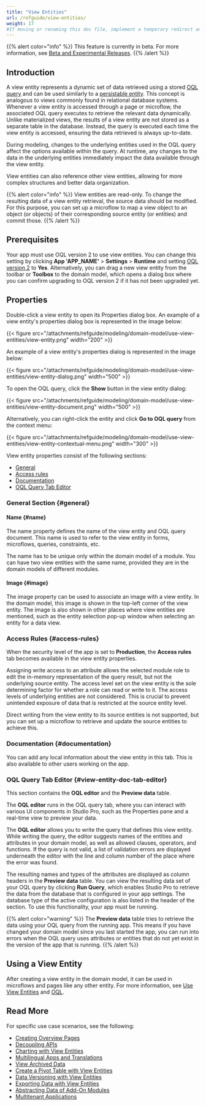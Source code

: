 ```yaml
---
title: "View Entities"
url: /refguide/view-entities/
weight: 17
#If moving or renaming this doc file, implement a temporary redirect and let the respective team know they should update the URL in the product. See Mapping to Products for more details.
---
```


{{% alert color="info" %}}
This feature is currently in beta. For more information, see [Beta and Experimental Releases](/releasenotes/beta-features/).
{{% /alert %}}

## Introduction

A view entity represents a dynamic set of data retrieved using a stored [OQL query](/refguide/oql/) and can be used similarly to a [persistable entity](/refguide/persistability/#persistable). This concept is analogous to views commonly found in relational database systems. Whenever a view entity is accessed through a page or microflow, the associated OQL query executes to retrieve the relevant data dynamically. Unlike materialized views, the results of a view entity are not stored as a separate table in the database. Instead, the query is executed each time the view entity is accessed, ensuring the data retrieved is always up-to-date.

During modeling, changes to the underlying entities used in the OQL query affect the options available within the query. At runtime, any changes to the data in the underlying entities immediately impact the data available through the view entity.

View entities can also reference other view entities, allowing for more complex structures and better data organization. 

{{% alert color="info" %}}
View entities are read-only. To change the resulting data of a view entity retrieval, the source data should be modified. For this purpose, you can set up a microflow to map a view object to an object (or objects) of their corresponding source entity (or entities) and commit those.
{{% /alert %}}

## Prerequisites

Your app must use OQL version 2 to use view entities. You can change this setting by clicking **App 'APP_NAME'** > **Settings** > **Runtime** and setting [OQL version 2](/refguide/app-settings/#oql-version-2) to **Yes**. Alternatively, you can drag a new view entity from the toolbar or **Toolbox** to the domain model, which opens a dialog box where you can confirm upgrading to OQL version 2 if it has not been upgraded yet.

## Properties 

Double-click a view entity to open its Properties dialog box. An example of a view entity's properties dialog box is represented in the image below:

{{< figure src="/attachments/refguide/modeling/domain-model/use-view-entities/view-entity.png" width="200" >}}

An example of a view entity's properties dialog is represented in the image below:

{{< figure src="/attachments/refguide/modeling/domain-model/use-view-entities/view-entity-dialog.png" width="500" >}}

To open the OQL query, click the **Show** button in the view entity dialog:

{{< figure src="/attachments/refguide/modeling/domain-model/use-view-entities/view-entity-document.png" width="500" >}}

Alternatively, you can right-click the entity and click **Go to OQL query** from the context menu:

{{< figure src="/attachments/refguide/modeling/domain-model/use-view-entities/view-entity-contextual-menu.png" width="300" >}}

View entity properties consist of the following sections:

* [General](#general)
* [Access rules](#access-rules)
* [Documentation](#documentation)
* [OQL Query Tab Editor](#view-entity-doc-tab-editor)

### General Section {#general}

#### Name {#name}

The name property defines the name of the view entity and OQL query document. This name is used to refer to the view entity in forms, microflows, queries, constraints, etc.

The name has to be unique only within the domain model of a module. You can have two view entities with the same name, provided they are in the domain models of different modules.

#### Image {#image}

The image property can be used to associate an image with a view entity. In the domain model, this image is shown in the top-left corner of the view entity. The image is also shown in other places where view entities are mentioned, such as the entity selection pop-up window when selecting an entity for a data view.

### Access Rules {#access-rules}

When the security level of the app is set to **Production**, the **Access rules** tab becomes available in the view entity properties.

Assigning write access to an attribute allows the selected module role to edit the in-memory representation of the query result, but not the underlying source entity. The access level set on the view entity is the sole determining factor for whether a role can read or write to it. The access levels of underlying entities are not considered. This is crucial to prevent unintended exposure of data that is restricted at the source entity level.

Direct writing from the view entity to its source entities is not supported, but you can set up a microflow to retrieve and update the source entities to achieve this.

### Documentation {#documentation}

You can add any local information about the view entity in this tab. This is also available to other users working on the app.

### OQL Query Tab Editor {#view-entity-doc-tab-editor}

This section contains the **OQL editor** and the **Preview data** table.

The **OQL editor** runs in the OQL query tab, where you can interact with various UI components in Studio Pro, such as the Properties pane and a real-time view to preview your data.

The **OQL editor** allows you to write the query that defines this view entity. While writing the query, the editor suggests names of the entities and attributes in your domain model, as well as allowed clauses, operators, and functions. If the query is not valid, a list of validation errors are displayed underneath the editor with the line and column number of the place where the error was found.

The resulting names and types of the attributes are displayed as column headers in the **Preview data** table. You can view the resulting data set of your OQL query by clicking **Run Query**, which enables Studio Pro to retrieve the data from the database that is configured in your app settings. The database type of the active configuration is also listed in the header of the section. To use this functionality, your app must be running.

{{% alert color="warning" %}}
The **Preview data** table tries to retrieve the data using your OQL query from the running app. This means if you have changed your domain model since you last started the app, you can run into errors when the OQL query uses attributes or entities that do not yet exist in the version of the app that is running.
{{% /alert %}}


## Using a View Entity 

After creating a view entity in the domain model, it can be used in microflows and pages like any other entity. For more information, see [Use View Entities](/refguide/use-view-entities/) and [OQL]( /refguide/oql/).

## Read More

For specific use case scenarios, see the following:

* [Creating Overview Pages](/refguide/view-entity-overview-pages/)
* [Decoupling APIs](/refguide/decoupling-apis/)
* [Charting with View Entities](/refguide/charting-with-view-entities/)
* [Multilingual Apps and Translations](/refguide/multilingual-apps/)
* [View Archived Data](/refguide/view-archived-data/)
* [Create a Pivot Table with View Entities](/refguide/view-entity-pivot-table/)
* [Data Versioning with View Entities](/refguide/view-entity-data-versioning/)
* [Exporting Data with View Entities](/refguide/view-entity-expport-data/)
* [Abstracting Data of Add-On Modules](/refguide/abstracting-view-entity-data/)
* [Multitenant Applications](/refguide/view-entity-multitenant-apps/)
